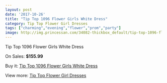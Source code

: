 ```yaml
---
layout: post
date: '2017-10-26'
title: "Tip Top 1096 Flower Girls White Dress"
category: Tip Top Flower Girl Dresses
tags: ["charming","evening","flower","prom","party"]
image: http://img.princessan.com/34082-thickbox_default/tip-top-1096-flower-girls-white-dress.jpg
---
```

Tip Top 1096 Flower Girls White Dress

On Sales: **$155.99**
<a href="https://www.princessan.com/en/15894-tip-top-1096-flower-girls-white-dress.html"><amp-img layout="responsive" width="600" height="600" src="//img.princessan.com/34082-thickbox_default/tip-top-1096-flower-girls-white-dress.jpg" alt="Tip Top 1096 Flower Girls White Dress 0" /></a>

Buy it: [Tip Top 1096 Flower Girls White Dress](https://www.princessan.com/en/15894-tip-top-1096-flower-girls-white-dress.html "Tip Top 1096 Flower Girls White Dress")

View more: [Tip Top Flower Girl Dresses](https://www.princessan.com/en/121- "Tip Top Flower Girl Dresses")